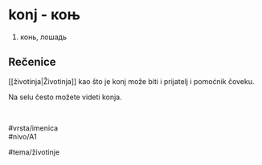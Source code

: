 # konj - коњ

1. конь, лошадь

## Rečenice

[[životinja|Životinja]] kao što je konj može biti i prijatelj i pomoćnik čoveku.

Na selu često možete videti konja.

<br>

#vrsta/imenica  
#nivo/A1  

#tema/životinje
